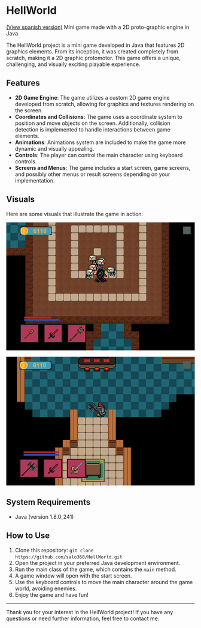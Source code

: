 # HellWorld
<a href="https://github.com/salo368/HellWorld/blob/main/README_Spa.md">(View spanish version)</a>
Mini game made with a 2D proto-graphic engine in Java

The HellWorld project is a mini game developed in Java that features 2D graphics elements. From its inception, it was created completely from scratch, making it a 2D graphic protomotor. This game offers a unique, challenging, and visually exciting playable experience.

## Features

- **2D Game Engine**: The game utilizes a custom 2D game engine developed from scratch, allowing for graphics and textures rendering on the screen.
- **Coordinates and Collisions**: The game uses a coordinate system to position and move objects on the screen. Additionally, collision detection is implemented to handle interactions between game elements.
- **Animations**: Animations system are included to make the game more dynamic and visually appealing.
- **Controls**: The player can control the main character using keyboard controls.
- **Screens and Menus**: The game includes a start screen, game screens, and possibly other menus or result screens depending on your implementation.

## Visuals

Here are some visuals that illustrate the game in action:

![HellWorld1](resources/hellworld3.PNG)

![HellWorld2](resources/hellworld2.PNG)

## System Requirements

- Java (version 1.8.0_241)

## How to Use

1. Clone this repository: `git clone https://github.com/salo368/HellWorld.git`
2. Open the project in your preferred Java development environment.
3. Run the main class of the game, which contains the `main` method.
4. A game window will open with the start screen.
5. Use the keyboard controls to move the main character around the game world, avoiding enemies.
6. Enjoy the game and have fun!

---

Thank you for your interest in the HellWorld project! If you have any questions or need further information, feel free to contact me.
